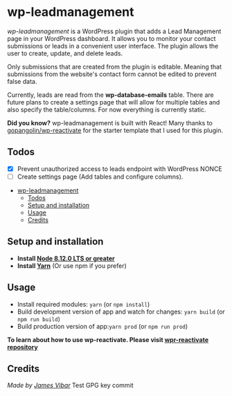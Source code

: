 # wp-leadmanagement

_wp-leadmanagement_ is a WordPress plugin that adds a Lead Management page in your WordPress dashboard. It allows you to monitor your contact submissions or leads in a convenient user interface. The plugin allows the user to create, update, and delete leads.

Only submissions that are created from the plugin is editable. Meaning that submissions from the website's contact form cannot be edited to prevent false data.

Currently, leads are read from the **wp-database-emails** table. There are future plans to create a settings page that will allow for multiple tables and also specify the table/columns. For now everything is currently static.

**Did you know?** wp-leadmanagement is built with React! Many thanks to [gopangolin/wp-reactivate](https://github.com/gopangolin/wp-reactivate) for the starter template that I used for this plugin.

## Todos

- [x] Prevent unauthorized access to leads endpoint with WordPress NONCE
- [ ] Create settings page (Add tables and configure columns).

<!-- TOC -->

- [wp-leadmanagement](#wp-leadmanagement)
  - [Todos](#todos)
  - [Setup and installation](#setup-and-installation)
  - [Usage](#usage)
  - [Credits](#credits)

<!-- /TOC -->

## Setup and installation

- **Install [Node 8.12.0 LTS or greater](https://nodejs.org)**
- **Install [Yarn](https://yarnpkg.com/en/docs/install)** (Or use npm if you prefer)

## Usage

- Install required modules: `yarn` (or `npm install`)
- Build development version of app and watch for changes: `yarn build` (or `npm run build`)
- Build production version of app:`yarn prod` (or `npm run prod`)

**To learn about how to use wp-reactivate. Please visit [wpr-reactivate repository](https://github.com/gopangolin/wp-reactivate)**

## Credits

_Made by [James Vibar](www.jamesvibar.com)_
Test GPG key commit

